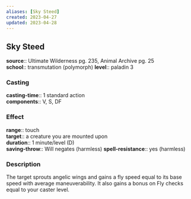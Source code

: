 ```yaml
---
aliases: [Sky Steed]
created: 2023-04-27
updated: 2023-04-28
---
```


## Sky Steed

**source**:: Ultimate Wilderness pg. 235, Animal Archive pg. 25  
**school**:: transmutation (polymorph)
**level**:: paladin 3

### Casting

**casting-time**:: 1 standard action  
**components**:: V, S, DF

### Effect

**range**:: touch  
**target**:: a creature you are mounted upon  
**duration**:: 1 minute/level (D)  
**saving-throw**:: Will negates (harmless)
**spell-resistance**:: yes (harmless)

### Description

The target sprouts angelic wings and gains a fly speed equal to its base speed with average maneuverability. It also gains a bonus on Fly checks equal to your caster level.
